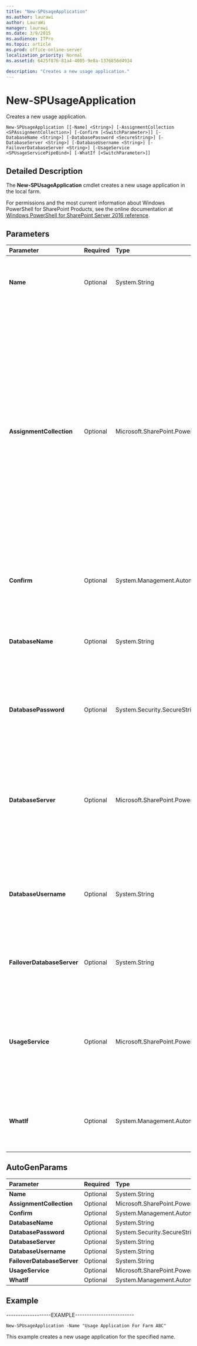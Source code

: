 ```yaml
---
title: "New-SPUsageApplication"
ms.author: laurawi
author: LauraWi
manager: laurawi
ms.date: 3/9/2015
ms.audience: ITPro
ms.topic: article
ms.prod: office-online-server
localization_priority: Normal
ms.assetid: 6425f876-81a4-4005-9e0a-1376856d4934

description: "Creates a new usage application."
---
```


# New-SPUsageApplication

Creates a new usage application.
  
```
New-SPUsageApplication [[-Name] <String>] [-AssignmentCollection <SPAssignmentCollection>] [-Confirm [<SwitchParameter>]] [-DatabaseName <String>] [-DatabasePassword <SecureString>] [-DatabaseServer <String>] [-DatabaseUsername <String>] [-FailoverDatabaseServer <String>] [-UsageService <SPUsageServicePipeBind>] [-WhatIf [<SwitchParameter>]]
```

## Detailed Description

The **New-SPUsageApplication** cmdlet creates a new usage application in the local farm. 
  
For permissions and the most current information about Windows PowerShell for SharePoint Products, see the online documentation at [Windows PowerShell for SharePoint Server 2016 reference](https://go.microsoft.com/fwlink/p/?LinkId=671715).
  
## Parameters

|**Parameter**|**Required**|**Type**|**Description**|
|:-----|:-----|:-----|:-----|
|**Name** <br/> |Optional  <br/> |System.String  <br/> |Specifies the friendly name of the new usage application.  <br/> The type must be a valid name of a usage application; for example, UsageApplication1.  <br/> |
|**AssignmentCollection** <br/> |Optional  <br/> |Microsoft.SharePoint.PowerShell.SPAssignmentCollection  <br/> |Manages objects for the purpose of proper disposal. Use of objects, such as **SPWeb** or **SPSite**, can use large amounts of memory and use of these objects in Windows PowerShell scripts requires proper memory management. Using the **SPAssignment** object, you can assign objects to a variable and dispose of the objects after they are needed to free up memory. When **SPWeb**, **SPSite**, or **SPSiteAdministration** objects are used, the objects are automatically disposed of if an assignment collection or the **Global** parameter is not used.  <br/> > [!NOTE]> When the **Global** parameter is used, all objects are contained in the global store. If objects are not immediately used, or disposed of by using the **Stop-SPAssignment** command, an out-of-memory scenario can occur.           |
|**Confirm** <br/> |Optional  <br/> |System.Management.Automation.SwitchParameter  <br/> |Prompts you for confirmation before executing the command. For more information, type the following command: **get-help about_commonparameters** <br/> |
|**DatabaseName** <br/> |Optional  <br/> |System.String  <br/> |Specifies the name of the logging database. If the logging database does not exist, a logging database is automatically created.  <br/> The type must be a valid name of a SQL Server database; for example, UsageLogDB1.  <br/> |
|**DatabasePassword** <br/> |Optional  <br/> |System.Security.SecureString  <br/> |Specifies the password for the user specified in **DatabaseUserName**. Use this parameter only if SQL Server Authentication is used to access the logging database.  <br/> The type must be a valid password.  <br/> |
|**DatabaseServer** <br/> |Optional  <br/> |Microsoft.SharePoint.PowerShell.SPServerPipeBind  <br/> |Specifies the **SPServer** object where the logging database is created.  <br/> The type must be a valid GUID, in the form 12345678-90ab-cdef-1234-567890bcdefgh; the IP address of a server computer, in the form 208.77.188.166; a valid name of a SQL Server host service (for example, SQLServerHost1); or an instance of a valid **SPServer** object.  <br/> |
|**DatabaseUsername** <br/> |Optional  <br/> |System.String  <br/> |Specifies the user name to use for connecting to the logging database. Use this parameter only if SQL Server Authentication is used to access the logging database.  <br/> The type must be a valid user name; for example, UserName1.  <br/> |
|**FailoverDatabaseServer** <br/> |Optional  <br/> |System.String  <br/> |Specifies the name of the host SQL Server instance for the failover database server.  <br/> The type must be a valid SQL Server instance name; for example, SQLServerHost1.  <br/> |
|**UsageService** <br/> |Optional  <br/> |Microsoft.SharePoint.PowerShell.SPUsageServicePipeBind  <br/> |Filters to return the usage application with the specified parent **SPUsageService** object.  <br/> The type must be a valid GUID, in the form 12345678-90ab-cdef-1234-567890bcdefgh; a valid name of a usage service (for example, UsageService1); or an instance of a valid **SPUsageService** object.  <br/> |
|**WhatIf** <br/> |Optional  <br/> |System.Management.Automation.SwitchParameter  <br/> |Displays a message that describes the effect of the command instead of executing the command. For more information, type the following command: **get-help about_commonparameters** <br/> |
   
## AutoGenParams

|**Parameter**|**Required**|**Type**|**Description**|
|:-----|:-----|:-----|:-----|
|**Name** <br/> |Optional  <br/> |System.String  <br/> ||
|**AssignmentCollection** <br/> |Optional  <br/> |Microsoft.SharePoint.PowerShell.SPAssignmentCollection  <br/> ||
|**Confirm** <br/> |Optional  <br/> |System.Management.Automation.SwitchParameter  <br/> ||
|**DatabaseName** <br/> |Optional  <br/> |System.String  <br/> ||
|**DatabasePassword** <br/> |Optional  <br/> |System.Security.SecureString  <br/> ||
|**DatabaseServer** <br/> |Optional  <br/> |System.String  <br/> ||
|**DatabaseUsername** <br/> |Optional  <br/> |System.String  <br/> ||
|**FailoverDatabaseServer** <br/> |Optional  <br/> |System.String  <br/> ||
|**UsageService** <br/> |Optional  <br/> |Microsoft.SharePoint.PowerShell.SPUsageServicePipeBind  <br/> ||
|**WhatIf** <br/> |Optional  <br/> |System.Management.Automation.SwitchParameter  <br/> ||
   
## Example

-------------------EXAMPLE------------------------- 
  
```
New-SPUsageApplication -Name "Usage Application For Farm ABC"
```

This example creates a new usage application for the specified name.
  

